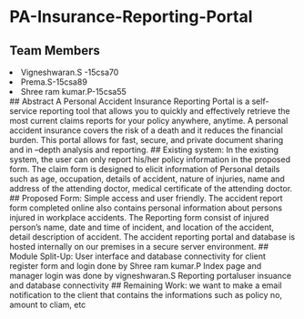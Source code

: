 # PA-Insurance-Reporting-Portal
## Team Members
<li>Vigneshwaran.S -15csa70</li>
<li>Prema.S-15csa89</li>
<li>Shree ram kumar.P-15csa55</li>
## Abstract
 A Personal Accident Insurance Reporting Portal is a self-service reporting tool that allows you to quickly and effectively retrieve the most current claims reports for your policy anywhere, anytime. A personal accident insurance covers the risk of a death and it reduces the financial burden. This portal allows for fast, secure, and private document sharing and in –depth analysis and reporting.
## Existing system:
In the existing system, the user can only report his/her policy information in the proposed form.
The claim form is designed to elicit information of Personal details such as age, occupation, details of accident, nature of injuries, name and address of the attending doctor, medical certificate of the attending doctor.
## Proposed Form:
Simple access and user friendly.
The accident report form completed online also contains personal information  about persons injured in workplace accidents. 
The Reporting form consist of injured person’s name,  date and time of incident, and location of the accident, detail description of accident.
The accident reporting portal and database is hosted internally on our premises in a secure server environment.
## Module Split-Up:
User interface and database connectivity for client register form and login done by Shree ram kumar.P
Index page and manager login was done by vigneshwaran.S
Reporting portaluser insuance  and database connectivity 
## Remaining Work:
we want to make a email notification to the client that contains the informations such as policy no, amount to cliam, etc
